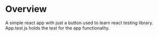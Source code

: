 # Overview
A simple react app with just a button used to learn react testing library. App.test.js holds the test for the app functionality.
